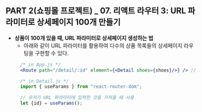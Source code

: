 ## PART 2(쇼핑몰 프로젝트) _ 07. 리액트 라우터 3: URL 파라미터로 상세페이지 100개 만들기

- **상품이 100개 있을 때, URL 파라미터로 상세페이지 생성하는 법**
  - 아래와 같이 URL 파라미터를 활용하여 다수의 상품 목록들의 상세페이지 라우팅을 구현할 수 있다.
  ```jsx
    /* in App.js */
    <Route path="/detail/:id" element={<Detail shoes={shoes}/>} /> // ':id'가 URL 파라미터이다.

    /* in Detail.js */
    import { useParams } from "react-router-dom";
  
    // 유저가 URL 파라미터에 입력한 것을 가져올 때 사용
    let {id} = useParams();
  ```
